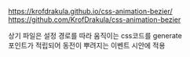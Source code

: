 https://krofdrakula.github.io/css-animation-bezier/   
https://github.com/KrofDrakula/css-animation-bezier   

상기 파일은 설정 경로를 따라 움직이는 css코드를 generate   
포인트가 적립되어 동전이 뿌려지는 이벤트 시안에 적용   

